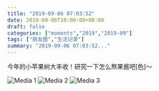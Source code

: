 ```yaml
---
title: "2019-09-06 07:03:52"
date: 2019-09-06T10:00:00+08:00
draft: false
categories: ["moments","2019","2019-09"]
tags: ["朋友圈","生活记录"]
summary: "2019-09-06 07:03:52..."
---
```


今年的小苹果树大丰收！研究一下怎么熬果酱吧[色]～

![Media 1](/Moments/photos/2019-09-06/201909060703520.jpg)
![Media 2](/Moments/photos/2019-09-06/201909060703521.jpg)
![Media 3](/Moments/photos/2019-09-06/201909060703522.jpg)

